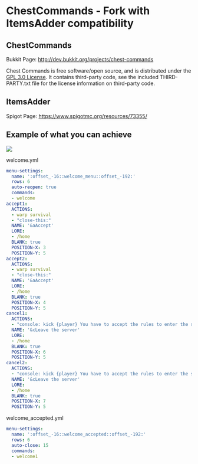 ChestCommands - Fork with ItemsAdder compatibility
===================

## ChestCommands
Bukkit Page: http://dev.bukkit.org/projects/chest-commands

Chest Commands is free software/open source, and is distributed under the [GPL 3.0 License](https://opensource.org/licenses/GPL-3.0). It contains third-party code, see the included THIRD-PARTY.txt file for the license information on third-party code.

## ItemsAdder
Spigot Page: https://www.spigotmc.org/resources/73355/


## Example of what you can achieve
![](https://i.imgur.com/wuFEAoZ.gif)


welcome.yml
```YAML
menu-settings:
  name: ':offset_-16::welcome_menu::offset_-192:'
  rows: 6
  auto-reopen: true
  commands:
  - welcome
accept1:
  ACTIONS:
  - warp survival
  - "close-this:"
  NAME: '&aAccept'
  LORE:
  - /home
  BLANK: true
  POSITION-X: 3
  POSITION-Y: 5
accept2:
  ACTIONS:
  - warp survival
  - "close-this:"
  NAME: '&aAccept'
  LORE:
  - /home
  BLANK: true
  POSITION-X: 4
  POSITION-Y: 5
cancel1:
  ACTIONS:
  - "console: kick {player} You have to accept the rules to enter the server!"
  NAME: '&cLeave the server'
  LORE:
  - /home
  BLANK: true
  POSITION-X: 6
  POSITION-Y: 5
cancel2:
  ACTIONS:
  - "console: kick {player} You have to accept the rules to enter the server!"
  NAME: '&cLeave the server'
  LORE:
  - /home
  BLANK: true
  POSITION-X: 7
  POSITION-Y: 5

```

welcome_accepted.yml

```YAML
menu-settings:
  name: ':offset_-16::welcome_accepted::offset_-192:'
  rows: 6
  auto-close: 15
  commands:
  - welcome1
```
